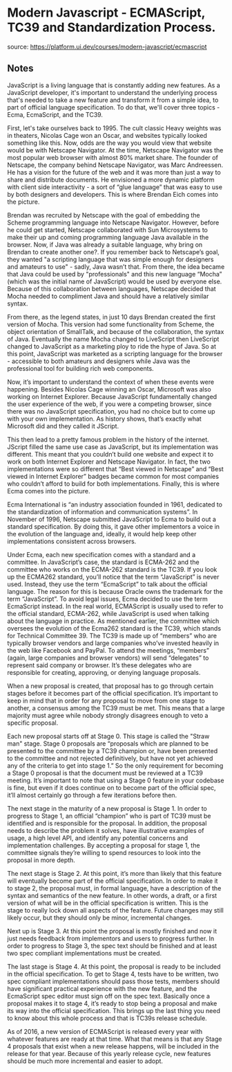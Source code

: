 # Modern Javascript - ECMAScript, TC39 and Standardization Process.

source: https://platform.ui.dev/courses/modern-javascript/ecmascript

## Notes

JavaScript is a living language that is constantly adding new features. As a JavaScript developer, it's important to understand the underlying process that's needed to take a new feature and transform it from a simple idea, to part of official language specification. To do that, we'll cover three topics - Ecma, EcmaScript, and the TC39.

First, let's take ourselves back to 1995. The cult classic Heavy weights was in theaters, Nicolas Cage won an Oscar, and websites typically looked something like this. Now, odds are the way you would view that website would be with Netscape Navigator. At the time, Netscape Navigator was the most popular web browser with almost 80% market share. The founder of Netscape, the company behind Netscape Navigator, was Marc Andreessen. He has a vision for the future of the web and it was more than just a way to share and distribute documents. He envisioned a more dynamic platform with client side interactivity - a sort of “glue language” that was easy to use by both designers and developers. This is where Brendan Eich comes into the picture.

Brendan was recruited by Netscape with the goal of embedding the Scheme programming language into Netscape Navigator. However, before he could get started, Netscape collaborated with Sun Microsystems to make their up and coming programming language Java available in the browser. Now, if Java was already a suitable language, why bring on Brendan to create another one?. If you remember back to Netscape’s goal, they wanted "a scripting language that was simple enough for designers and amateurs to use" - sadly, Java wasn’t that. From there, the idea became that Java could be used by "professionals" and this new language “Mocha” (which was the initial name of JavaScript) would be used by everyone else. Because of this collaboration between languages, Netscape decided that Mocha needed to compliment Java and should have a relatively similar syntax.

From there, as the legend states, in just 10 days Brendan created the first version of Mocha. This version had some functionality from Scheme, the object orientation of SmallTalk, and because of the collaboration, the syntax of Java. Eventually the name Mocha changed to LiveScript then LiveScript changed to JavaScript as a marketing ploy to ride the hype of Java. So at this point, JavaScript was marketed as a scripting language for the browser - accessible to both amateurs and designers while Java was the professional tool for building rich web components.

Now, it’s important to understand the context of when these events were happening. Besides Nicolas Cage winning an Oscar, Microsoft was also working on Internet Explorer. Because JavaScript fundamentally changed the user experience of the web, if you were a competing browser, since there was no JavaScript specification, you had no choice but to come up with your own implementation. As history shows, that’s exactly what Microsoft did and they called it JScript.

This then lead to a pretty famous problem in the history of the internet. JScript filled the same use case as JavaScript, but its implementation was different. This meant that you couldn’t build one website and expect it to work on both Internet Explorer and Netscape Navigator. In fact, the two implementations were so different that “Best viewed in Netscape” and “Best viewed in Internet Explorer” badges became common for most companies who couldn’t afford to build for both implementations. Finally, this is where Ecma comes into the picture.

Ecma International is “an industry association founded in 1961, dedicated to the standardization of information and communication systems”. In November of 1996, Netscape submitted JavaScript to Ecma to build out a standard specification. By doing this, it gave other implementors a voice in the evolution of the language and, ideally, it would help keep other implementations consistent across browsers.

Under Ecma, each new specification comes with a standard and a committee. In JavaScript’s case, the standard is ECMA-262 and the committee who works on the ECMA-262 standard is the TC39. If you look up the ECMA262 standard, you’ll notice that the term “JavaScript” is never used. Instead, they use the term “EcmaScript” to talk about the official language. The reason for this is because Oracle owns the trademark for the term “JavaScript”. To avoid legal issues, Ecma decided to use the term EcmaScript instead. In the real world, ECMAScript is usually used to refer to the official standard, ECMA-262, while JavaScript is used when talking about the language in practice. As mentioned earlier, the committee which oversees the evolution of the Ecma262 standard is the TC39, which stands for Technical Committee 39. The TC39 is made up of “members” who are typically browser vendors and large companies who’ve invested heavily in the web like Facebook and PayPal. To attend the meetings, “members” (again, large companies and browser vendors) will send “delegates” to represent said company or browser. It’s these delegates who are responsible for creating, approving, or denying language proposals.

When a new proposal is created, that proposal has to go through certain stages before it becomes part of the official specification. It’s important to keep in mind that in order for any proposal to move from one stage to another, a consensus among the TC39 must be met. This means that a large majority must agree while nobody strongly disagrees enough to veto a specific proposal.

Each new proposal starts off at Stage 0. This stage is called the "Straw man" stage. Stage 0 proposals are “proposals which are planned to be presented to the committee by a TC39 champion or, have been presented to the committee and not rejected definitively, but have not yet achieved any of the criteria to get into stage 1.” So the only requirement for becoming a Stage 0 proposal is that the document must be reviewed at a TC39 meeting. It’s important to note that using a Stage 0 feature in your codebase is fine, but even if it does continue on to become part of the official spec, it’ll almost certainly go through a few iterations before then.

The next stage in the maturity of a new proposal is Stage 1. In order to progress to Stage 1, an official “champion” who is part of TC39 must be identified and is responsible for the proposal. In addition, the proposal needs to describe the problem it solves, have illustrative examples of usage, a high level API, and identify any potential concerns and implementation challenges. By accepting a proposal for stage 1, the committee signals they’re willing to spend resources to look into the proposal in more depth.

The next stage is Stage 2. At this point, it’s more than likely that this feature will eventually become part of the official specification. In order to make it to stage 2, the proposal must, in formal language, have a description of the syntax and semantics of the new feature. In other words, a draft, or a first version of what will be in the official specification is written. This is the stage to really lock down all aspects of the feature. Future changes may still likely occur, but they should only be minor, incremental changes.

Next up is Stage 3. At this point the proposal is mostly finished and now it just needs feedback from implementors and users to progress further. In order to progress to Stage 3, the spec text should be finished and at least two spec compliant implementations must be created.

The last stage is Stage 4. At this point, the proposal is ready to be included in the official specification. To get to Stage 4, tests have to be written, two spec compliant implementations should pass those tests, members should have significant practical experience with the new feature, and the EcmaScript spec editor must sign off on the spec text. Basically once a proposal makes it to stage 4, it’s ready to stop being a proposal and make its way into the official specification. This brings up the last thing you need to know about this whole process and that is TC39s release schedule.

As of 2016, a new version of ECMAScript is released every year with whatever features are ready at that time. What that means is that any Stage 4 proposals that exist when a new release happens, will be included in the release for that year. Because of this yearly release cycle, new features should be much more incremental and easier to adopt.